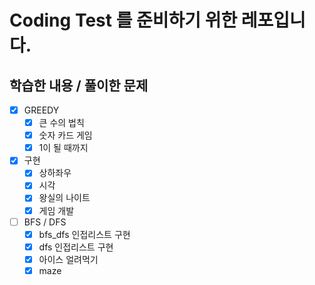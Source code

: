 # Coding Test 를 준비하기 위한 레포입니다.

## 학습한 내용 / 풀이한 문제
- [x] GREEDY
  - [x] 큰 수의 법칙
  - [x] 숫자 카드 게임
  - [x] 1이 될 때까지
- [x] 구현
  - [x] 상하좌우
  - [x] 시각
  - [x] 왕실의 나이트
  - [x] 게임 개발
- [ ] BFS / DFS
  - [x] bfs_dfs 인접리스트 구현
  - [x] dfs 인접리스트 구현
  - [x] 아이스 얼려먹기
  - [x] maze